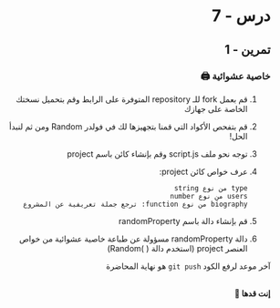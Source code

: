 <div dir="rtl">

# درس - 7

## تمرين - 1

### خاصية عشوائية 🖨

1.  قم بعمل fork للـ repository المتوفرة على الرابط وقم بتحميل نسختك الخاصة على جهازك
2.  قم بتفحص الأكواد التي قمنا بتجهيزها لك في فولدر Random ومن ثم لنبدأ الحل!
3.  توجه نحو ملف script.js وقم بإنشاء كائن باسم project
4.  عرف خواص كائن project:

        type من نوع string
        users من نوع number
        biography من نوع function: ترجع جملة تعريفية عن المشروع

5.  قم بإنشاء دالة باسم randomProperty
6.  دالة randomProperty مسؤولة عن طباعة خاصية عشوائية من خواص العنصر project (استخدم دالة ( )Random)

آخر موعد لرفع الكود `git push` هو نهاية المحاضرة

<br>
<b>إنت قدها 💪</b>

</div>
